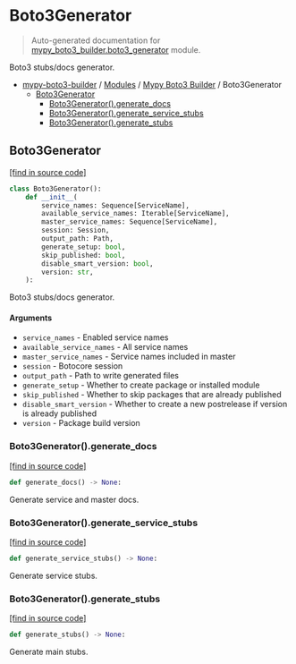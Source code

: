 # Boto3Generator

> Auto-generated documentation for [mypy_boto3_builder.boto3_generator](https://github.com/vemel/mypy_boto3_builder/blob/main/mypy_boto3_builder/boto3_generator.py) module.

Boto3 stubs/docs generator.

- [mypy-boto3-builder](../README.md#mypy_boto3_builder) / [Modules](../MODULES.md#mypy-boto3-builder-modules) / [Mypy Boto3 Builder](index.md#mypy-boto3-builder) / Boto3Generator
    - [Boto3Generator](#boto3generator)
        - [Boto3Generator().generate_docs](#boto3generatorgenerate_docs)
        - [Boto3Generator().generate_service_stubs](#boto3generatorgenerate_service_stubs)
        - [Boto3Generator().generate_stubs](#boto3generatorgenerate_stubs)

## Boto3Generator

[[find in source code]](https://github.com/vemel/mypy_boto3_builder/blob/main/mypy_boto3_builder/boto3_generator.py#L31)

```python
class Boto3Generator():
    def __init__(
        service_names: Sequence[ServiceName],
        available_service_names: Iterable[ServiceName],
        master_service_names: Sequence[ServiceName],
        session: Session,
        output_path: Path,
        generate_setup: bool,
        skip_published: bool,
        disable_smart_version: bool,
        version: str,
    ):
```

Boto3 stubs/docs generator.

#### Arguments

- `service_names` - Enabled service names
- `available_service_names` - All service names
- `master_service_names` - Service names included in master
- `session` - Botocore session
- `output_path` - Path to write generated files
- `generate_setup` - Whether to create package or installed module
- `skip_published` - Whether to skip packages that are already published
- `disable_smart_version` - Whether to create a new postrelease if version is already published
- `version` - Package build version

### Boto3Generator().generate_docs

[[find in source code]](https://github.com/vemel/mypy_boto3_builder/blob/main/mypy_boto3_builder/boto3_generator.py#L189)

```python
def generate_docs() -> None:
```

Generate service and master docs.

### Boto3Generator().generate_service_stubs

[[find in source code]](https://github.com/vemel/mypy_boto3_builder/blob/main/mypy_boto3_builder/boto3_generator.py#L159)

```python
def generate_service_stubs() -> None:
```

Generate service stubs.

### Boto3Generator().generate_stubs

[[find in source code]](https://github.com/vemel/mypy_boto3_builder/blob/main/mypy_boto3_builder/boto3_generator.py#L148)

```python
def generate_stubs() -> None:
```

Generate main stubs.
